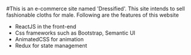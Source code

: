 #This is an e-commerce site named 'Dressified'.
This site intends to sell fashionable cloths for male. Following are the features of this website

- ReactJS in the front-end
- Css frameworks such as Bootstrap, Semantic UI
- AnimatedCSS for animation
- Redux for state management
